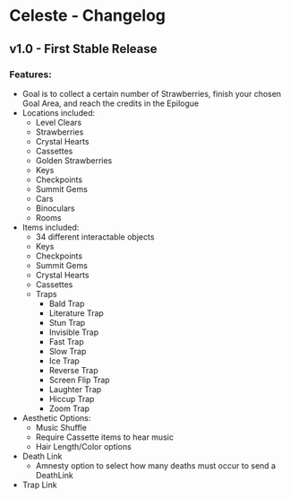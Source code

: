 # Celeste - Changelog


## v1.0 - First Stable Release

### Features:

- Goal is to collect a certain number of Strawberries, finish your chosen Goal Area, and reach the credits in the Epilogue
- Locations included:
	- Level Clears
	- Strawberries
	- Crystal Hearts
	- Cassettes
	- Golden Strawberries
	- Keys
	- Checkpoints
	- Summit Gems
	- Cars
	- Binoculars
	- Rooms
- Items included:
	- 34 different interactable objects
	- Keys
	- Checkpoints
	- Summit Gems
	- Crystal Hearts
	- Cassettes
	- Traps
		- Bald Trap
		- Literature Trap
		- Stun Trap
		- Invisible Trap
		- Fast Trap
		- Slow Trap
		- Ice Trap
		- Reverse Trap
		- Screen Flip Trap
		- Laughter Trap
		- Hiccup Trap
		- Zoom Trap
- Aesthetic Options:
	- Music Shuffle
	- Require Cassette items to hear music
	- Hair Length/Color options
- Death Link
	- Amnesty option to select how many deaths must occur to send a DeathLink
- Trap Link
